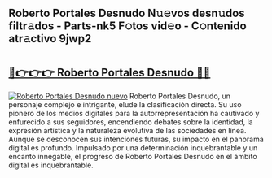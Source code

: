 ## Roberto Portales Desnudo N𝚞𝚎vos desn𝚞dos filtr𝚊dos - Parts-nk5 F𝚘tos vid𝚎o - C𝚘ntenido atr𝚊ctivo 9jwp2

# <h2><a href="http://mb9lmer.tromn.icu/?c=Roberto+Portales+Desnudo">🔗👉👉👉 Roberto Portales Desnudo 🔗🔗</a></h2>

[![Roberto Portales Desnudo nuevo](https://i.imgur.com/pEAQMta.gif)](http://mb9lmer.tromn.icu/?c=Roberto+Portales+Desnudo)
Roberto Portales Desnudo, un personaje complejo e intrigante, elude la clasificación directa. Su uso pionero de los medios digitales para la autorrepresentación ha cautivado y enfurecido a sus seguidores, encendiendo debates sobre la identidad, la expresión artística y la naturaleza evolutiva de las sociedades en línea. Aunque se desconocen sus intenciones futuras, su impacto en el panorama digital es profundo. Impulsado por una determinación inquebrantable y un encanto innegable, el progreso de Roberto Portales Desnudo en el ámbito digital es inquebrantable.
